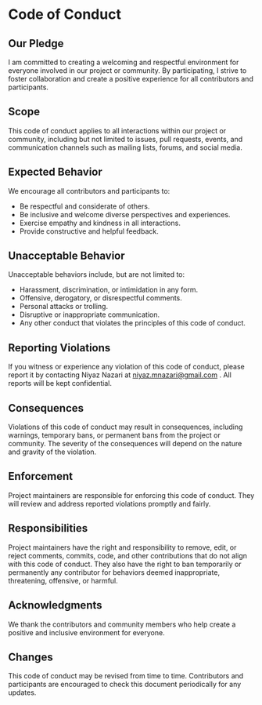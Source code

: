 # Code of Conduct

## Our Pledge

I am committed to creating a welcoming and respectful environment for everyone involved in our project or community. By participating, I strive to foster collaboration and create a positive experience for all contributors and participants.

## Scope

This code of conduct applies to all interactions within our project or community, including but not limited to issues, pull requests, events, and communication channels such as mailing lists, forums, and social media.

## Expected Behavior

We encourage all contributors and participants to:

- Be respectful and considerate of others.
- Be inclusive and welcome diverse perspectives and experiences.
- Exercise empathy and kindness in all interactions.
- Provide constructive and helpful feedback.

## Unacceptable Behavior

Unacceptable behaviors include, but are not limited to:

- Harassment, discrimination, or intimidation in any form.
- Offensive, derogatory, or disrespectful comments.
- Personal attacks or trolling.
- Disruptive or inappropriate communication.
- Any other conduct that violates the principles of this code of conduct.

## Reporting Violations

If you witness or experience any violation of this code of conduct, please report it by contacting Niyaz Nazari at niyaz.mnazari@gmail.com . All reports will be kept confidential.

## Consequences

Violations of this code of conduct may result in consequences, including warnings, temporary bans, or permanent bans from the project or community. The severity of the consequences will depend on the nature and gravity of the violation.

## Enforcement

Project maintainers are responsible for enforcing this code of conduct. They will review and address reported violations promptly and fairly.

## Responsibilities

Project maintainers have the right and responsibility to remove, edit, or reject comments, commits, code, and other contributions that do not align with this code of conduct. They also have the right to ban temporarily or permanently any contributor for behaviors deemed inappropriate, threatening, offensive, or harmful.

## Acknowledgments

We thank the contributors and community members who help create a positive and inclusive environment for everyone.

## Changes

This code of conduct may be revised from time to time. Contributors and participants are encouraged to check this document periodically for any updates.
